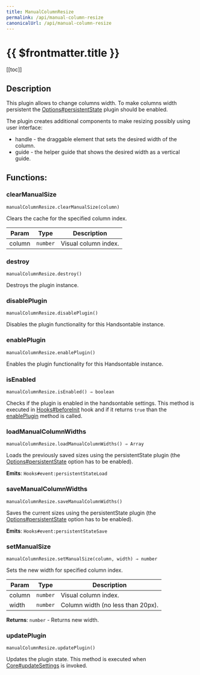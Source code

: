 ```yaml
---
title: ManualColumnResize
permalink: /api/manual-column-resize
canonicalUrl: /api/manual-column-resize
---
```


# {{ $frontmatter.title }}

[[toc]]

## Description


This plugin allows to change columns width. To make columns width persistent the [Options#persistentState](./Options/#persistentState)
plugin should be enabled.

The plugin creates additional components to make resizing possibly using user interface:
- handle - the draggable element that sets the desired width of the column.
- guide - the helper guide that shows the desired width as a vertical guide.


## Functions:

### clearManualSize
`manualColumnResize.clearManualSize(column)`

Clears the cache for the specified column index.


| Param | Type | Description |
| --- | --- | --- |
| column | <code>number</code> | Visual column index. |



### destroy
`manualColumnResize.destroy()`

Destroys the plugin instance.



### disablePlugin
`manualColumnResize.disablePlugin()`

Disables the plugin functionality for this Handsontable instance.



### enablePlugin
`manualColumnResize.enablePlugin()`

Enables the plugin functionality for this Handsontable instance.



### isEnabled
`manualColumnResize.isEnabled() ⇒ boolean`

Checks if the plugin is enabled in the handsontable settings. This method is executed in [Hooks#beforeInit](./Hooks/#beforeInit)
hook and if it returns `true` than the [enablePlugin](#ManualColumnResize+enablePlugin) method is called.



### loadManualColumnWidths
`manualColumnResize.loadManualColumnWidths() ⇒ Array`

Loads the previously saved sizes using the persistentState plugin (the [Options#persistentState](./Options/#persistentState) option has to be enabled).

**Emits**: <code>Hooks#event:persistentStateLoad</code>  


### saveManualColumnWidths
`manualColumnResize.saveManualColumnWidths()`

Saves the current sizes using the persistentState plugin (the [Options#persistentState](./Options/#persistentState) option has to be enabled).

**Emits**: <code>Hooks#event:persistentStateSave</code>  


### setManualSize
`manualColumnResize.setManualSize(column, width) ⇒ number`

Sets the new width for specified column index.


| Param | Type | Description |
| --- | --- | --- |
| column | <code>number</code> | Visual column index. |
| width | <code>number</code> | Column width (no less than 20px). |


**Returns**: <code>number</code> - Returns new width.  

### updatePlugin
`manualColumnResize.updatePlugin()`

Updates the plugin state. This method is executed when [Core#updateSettings](./Core/#updateSettings) is invoked.


